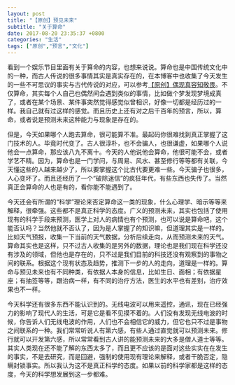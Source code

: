```yaml
---
layout: post
title: "【原创】预见未来"
subtitle: "关于算命"
date: 2017-08-20 23:35:37 +0800
categories: "生活"
tags: ["原创","预言","文化"]
---
```


看到一个娱乐节目里面有关于算命的内容，也想来说说。算命也是中国传统文化中的一种，而古人传说的很多事情其实是真实存在的，在本博客中也收集了今天发生的一些不可思议的事实与古代传说的对应，可以参考<a href="{% post_url thinking/2017-07-29-Supernormal_and_myth %}">【原创】偶现真容知敬畏</a>。不仅算命，其实每个人自己也偶然间会遇到类似的事情，比如做个梦发现梦境成真了，或者在某个场景、某件事突然觉得感觉似曾相识，好像一切都是经历过的一样。我自己就有过这样的感觉。而且历史上还有对之后千百年的预言，所以，算命，或者说是预测未来这种能力与现象是存在的。

但是，今天如果哪个人跑去算命，很可能算不准。最起码你很难找到真正掌握了这门技术的人。毕竟时代变了。古人很淳朴，也不会骗人，也很谦虚，如果哪个人说他会一点算命，那应该八九不离十。今天的人他说他会算命，他很可能不会，或者学艺不精。因为，算命也是一门学问，与周易、风水、甚至修行等等都有关联，今天懂这些的人越来越少了，所以要掌握这个比古代要更难一些。今天骗子也很多，人心变坏了。而且还经历了一个“破除迷信”的疯狂年代，有些东西也失传了。当然真正会算命的人也是有的，看你能不能遇到了。

今天还会有所谓的“科学”理论来否定算命这一类的现象，什么心理学、暗示等等来解释，很牵强。这些都不是真正科学的态度。广义的预测未来，其实也包括了使用现有的科学手段来预测，医学上对人的病情也有个预测，也可以说是算命吧，这个能否认吗？当然他就不否认了，因为是人掌握了的知识嘛，但道理其实是一样的。比如天气预报，收集一下当前的天气数据，分析后续走向，从而预测未来的天气。算命其实也是这样，只不过古人收集的是另外的数据，理论也是我们现在科学还没有涉及的领域，但他也是存在的，只不过是我们目前的科技还没有观察到的事物之间的联系。根据这个现有状态及趋势，推测下一步的人的走向，道理是一样的。算命与预见未来也有不同种类，有依据人本身的信息，比如生日、面相；有依据星座；有抽签等等，跟治病一样，有不同的治疗方法，医生的水平也有差别，治疗效果也不一样。

今天科学还有很多东西不能认识到的。无线电波可以用来遥控，通讯，现在已经强力的影响了现代人的生活，可是它是看不见摸不着的。人们没有发现无线电波的时候，你告诉人们无线电波的作用，人们也不会相信它的威力，但它也只不过是事物之间联系的一种。我们常常听说人有第六感，有些人通过直觉就可以预测未来。修行就可以开发第六感，所以常常看到古人讲的能预测未来的大多是僧人道士等等。其实人类现在还不能了解的东西太多了，而且更不应该的是面对这些实实在在发生的事实，不是去研究，而是回避，强制的使用现有理论来解释，或者干脆否定，隐瞒封锁事实。所以我认为这不是真正科学的态度。如果以前的科学家都是这样的态度，今天的科学想发展到这一步都难。
